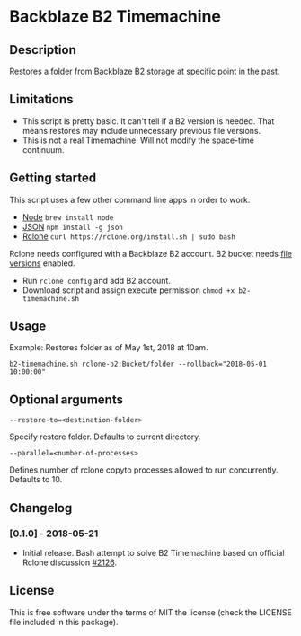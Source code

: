 # Backblaze B2 Timemachine

## Description
Restores a folder from Backblaze B2 storage at specific point in the past.

## Limitations

- This script is pretty basic. It can't tell if a B2 version is needed. That means restores may include unnecessary previous file versions.
- This is not a real Timemachine. Will not modify the space-time continuum.

## Getting started
This script uses a few other command line apps in order to work.

- [Node](https://nodejs.org/en/download/) `brew install node`
- [JSON](https://github.com/trentm/json) `npm install -g json`
- [Rclone](https://rclone.org/downloads/) `curl https://rclone.org/install.sh | sudo bash`

Rclone needs configured with a Backblaze B2 account. B2 bucket needs [file versions](https://www.backblaze.com/b2/docs/file_versions.html) enabled.

- Run `rclone config` and add B2 account.
- Download script and assign execute permission `chmod +x b2-timemachine.sh`

## Usage

Example: Restores folder as of May 1st, 2018 at 10am.

`b2-timemachine.sh rclone-b2:Bucket/folder --rollback="2018-05-01 10:00:00"`

## Optional arguments

`--restore-to=<destination-folder>`

Specify restore folder. Defaults to current directory.

`--parallel=<number-of-processes>`

Defines number of rclone copyto processes allowed to run concurrently. Defaults to 10.

## Changelog

### [0.1.0] - 2018-05-21
- Initial release. Bash attempt to solve B2 Timemachine based on official Rclone discussion [#2126](https://github.com/ncw/rclone/issues/2126).

## License
This is free software under the terms of MIT the license (check the LICENSE file included in this package).
